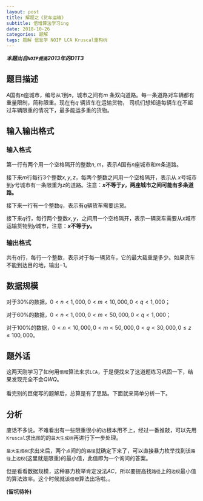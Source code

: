 ```yaml
---
layout: post
title: 解题之《货车运输》
subtitle: 倍增算法学习ing
date: 2018-10-26
categories: 题解
tags: 题解 信息学 NOIP LCA Kruscal重构树
---
```

___本题出自`NOIP提高`2013年的D1T3___

## 题目描述

$A$国有$n$座城市，编号从$1$到$n$，城市之间有$m$ 条双向道路。每一条道路对车辆都有重量限制，简称限重。现在有$q$ 辆货车在运输货物， 司机们想知道每辆车在不超过车辆限重的情况下，最多能运多重的货物。

## 输入输出格式

### 输入格式

第一行有两个用一个空格隔开的整数$n,m$，表示$A$国有$n$座城市和$m$条道路。

接下来$m$行每行$3$个整数$x,y,z$，每两个整数之间用一个空格隔开，表示从 $x$号城市到$y$号城市有一条限重为$z$的道路。注意：__$x$不等于$y$，两座城市之间可能有多条道路。__

接下来一行有一个整数$q$，表示有$q$辆货车需要运货。

接下来$q$行，每行两个整数$x,y$，之间用一个空格隔开，表示一辆货车需要从$x$城市运输货物到$y$城市，注意：__$x$不等于$y$。__

### 输出格式

共有$q$行，每行一个整数，表示对于每一辆货车，它的最大载重是多少。如果货车不能到达目的地，输出$-1$。

## 数据规模

对于$30\%$的数据，$0<n<1,000,0<m<10,000,0<q<1,000$；

对于$60\%$的数据，$0<n<1,000,0<m<50,000,0<q<1,000$；

对于$100\%$的数据，$0<n<10,000,0<m<50,000,0<q<30,000,0≤z≤100,000$。

## 题外话

这两天刚学习了如何用`倍增`算法来求`LCA`，于是便找来了这道题练习巩固一下，结果发现完全不会$QWQ$。
<br><br>
看完别的巨佬写的题解后，总算是有了思路。下面就来简单分析一下。

## 分析

废话不多说。不难看出有一些限重很小的`边`根本用不上，经过一番推敲，可以先用`Kruscal`求出`图`的的`最大生成树`再进行下一步处理。

`最大生成树`求出来后，两个`点`间的的`路径`就确定下来了，可以直接暴力枚举找到该`路径`上`边权`(这里就是限重)的最小值，此值即为一个询问的答案。

但是看看数据规模，这种暴力枚举肯定没法$AC$，所以要提高找`路径`上的`边权`最小值的算法效率。这个时候就该`倍增`算法出场啦。。

__(留坑待补)__
